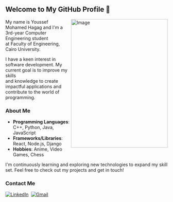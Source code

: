 ## Welcome to My GitHub Profile 👋

<img align="right" alt="Image" src="https://images.playground.com/d032e36b1bd847da842ba8904283dc22.jpeg" width="300" height="400" />

My name is Youssef Mohamed Hagag and I'm a 3rd-year Computer Engineering student   
at Faculty of Engineering, Cairo University.

I have a keen interest in software development. My current goal is to improve my skills  
and knowledge to create impactful applications and contribute to the world of programming.

### About Me

- **Programming Languages**: C++, Python, Java, JavaScript
- **Frameworks/Libraries**: React, Node.js, Django
- **Hobbies**: Anime, Video Games, Chess

I'm continuously learning and exploring new technologies to expand my skill set. Feel free to check out my projects and get in touch!

### Contact Me
<a href="https://www.linkedin.com/in/youssef-hagag-58574a30a/"><img src="https://img.shields.io/badge/linkedin-%230077B5.svg?&style=for-the-badge&logo=linkedin&logoColor=white" alt="LinkedIn" /></a>&nbsp;
<a href="mailto:yousef.m.haggag@gmail.com"><img src="https://img.shields.io/badge/gmail-%23D14836.svg?&style=for-the-badge&logo=gmail&logoColor=white" alt="Gmail"/></a>
